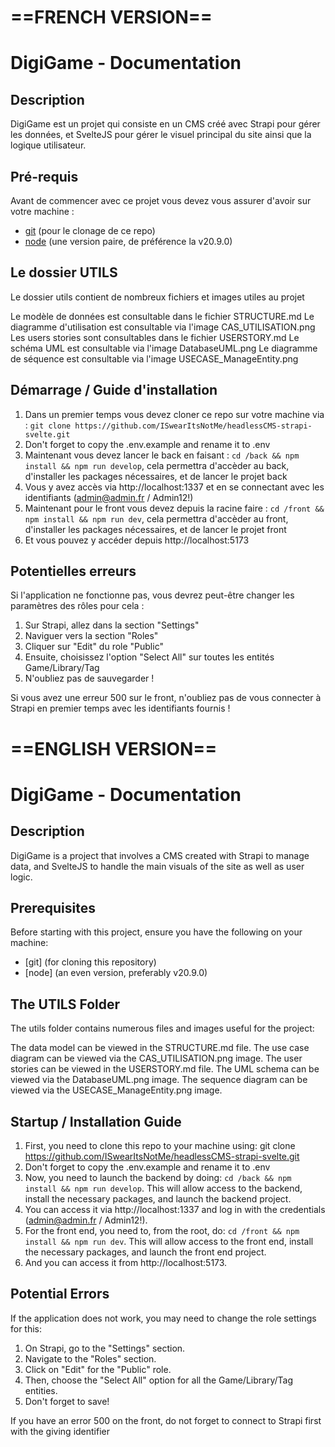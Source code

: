 # ==FRENCH VERSION==

# DigiGame - Documentation

## Description

DigiGame est un projet qui consiste en un CMS créé avec Strapi pour gérer les données, et SvelteJS pour gérer le visuel principal du site ainsi que la logique utilisateur.

## Pré-requis

Avant de commencer avec ce projet vous devez vous assurer d'avoir sur votre machine :

- [git](https://github.com/) (pour le clonage de ce repo)
- [node](https://nodejs.org) (une version paire, de préférence la v20.9.0)

## Le dossier UTILS

Le dossier utils contient de nombreux fichiers et images utiles au projet

Le modèle de données est consultable dans le fichier STRUCTURE.md
Le diagramme d'utilisation est consultable via l'image CAS_UTILISATION.png
Les users stories sont consultables dans le fichier USERSTORY.md
Le schéma UML est consultable via l'image DatabaseUML.png
Le diagramme de séquence est consultable via l'image USECASE_ManageEntity.png

## Démarrage / Guide d'installation

1. Dans un premier temps vous devez cloner ce repo sur votre machine via : `git clone https://github.com/ISwearItsNotMe/headlessCMS-strapi-svelte.git`
2. Don't forget to copy the .env.example and rename it to .env
3. Maintenant vous devez lancer le back en faisant : `cd /back && npm install && npm run develop`, cela permettra d'accèder au back, d'installer les packages nécessaires, et de lancer le projet back
4. Vous y avez accès via http://localhost:1337 et en se connectant avec les identifiants (admin@admin.fr / Admin12!)
5. Maintenant pour le front vous devez depuis la racine faire : `cd /front && npm install && npm run dev`, cela permettra d'accèder au front, d'installer les packages nécessaires, et de lancer le projet front
6. Et vous pouvez y accéder depuis http://localhost:5173

## Potentielles erreurs

Si l'application ne fonctionne pas, vous devrez peut-être changer les paramètres des rôles pour cela :

1. Sur Strapi, allez dans la section "Settings"
2. Naviguer vers la section "Roles"
3. Cliquer sur "Edit" du role "Public"
4. Ensuite, choisissez l'option "Select All" sur toutes les entités Game/Library/Tag
5. N'oubliez pas de sauvegarder !

Si vous avez une erreur 500 sur le front, n'oubliez pas de vous connecter à Strapi en premier temps avec les identifiants fournis !

# ==ENGLISH VERSION==

# DigiGame - Documentation

## Description

DigiGame is a project that involves a CMS created with Strapi to manage data, and SvelteJS to handle the main visuals of the site as well as user logic.

## Prerequisites

Before starting with this project, ensure you have the following on your machine:

- [git] (for cloning this repository)
- [node] (an even version, preferably v20.9.0)

## The UTILS Folder

The utils folder contains numerous files and images useful for the project:

The data model can be viewed in the STRUCTURE.md file.
The use case diagram can be viewed via the CAS_UTILISATION.png image.
The user stories can be viewed in the USERSTORY.md file.
The UML schema can be viewed via the DatabaseUML.png image.
The sequence diagram can be viewed via the USECASE_ManageEntity.png image.

## Startup / Installation Guide

1. First, you need to clone this repo to your machine using: git clone https://github.com/ISwearItsNotMe/headlessCMS-strapi-svelte.git
2. Don't forget to copy the .env.example and rename it to .env
3. Now, you need to launch the backend by doing: `cd /back && npm install && npm run develop`. This will allow access to the backend, install the necessary packages, and launch the backend project.
4. You can access it via http://localhost:1337 and log in with the credentials (admin@admin.fr / Admin12!).
5. For the front end, you need to, from the root, do: `cd /front && npm install && npm run dev`. This will allow access to the front end, install the necessary packages, and launch the front end project.
6. And you can access it from http://localhost:5173.

## Potential Errors

If the application does not work, you may need to change the role settings for this:

1. On Strapi, go to the "Settings" section.
2. Navigate to the "Roles" section.
3. Click on "Edit" for the "Public" role.
4. Then, choose the "Select All" option for all the Game/Library/Tag entities.
5. Don't forget to save!

If you have an error 500 on the front, do not forget to connect to Strapi first with the giving identifier